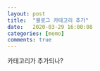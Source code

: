 ```yaml
---
layout: post
title:  "블로그 카테고리 추가"
date:   2020-03-29 16:00:08
categories: [memo]
comments: true
---
```


카테고리가 추가되나?

